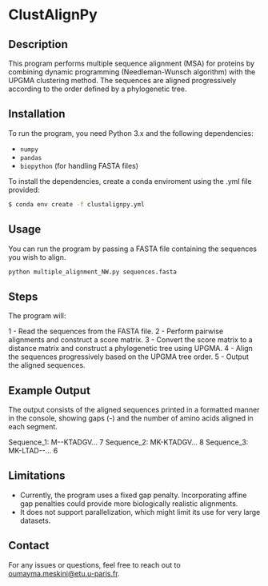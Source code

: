# ClustAlignPy

## Description
This program performs multiple sequence alignment (MSA) for proteins by combining dynamic programming (Needleman-Wunsch algorithm) with the UPGMA clustering method. The sequences are aligned progressively according to the order defined by a phylogenetic tree.

## Installation
To run the program, you need Python 3.x and the following dependencies:
- `numpy`
- `pandas`
- `biopython` (for handling FASTA files)

To install the dependencies, create a conda enviroment using the .yml file provided:

```bash
$ conda env create -f clustalignpy.yml
```

## Usage
You can run the program by passing a FASTA file containing the sequences you wish to align.

```bash
python multiple_alignment_NW.py sequences.fasta
```

## Steps

The program will:

1 - Read the sequences from the FASTA file.
2 - Perform pairwise alignments and construct a score matrix.
3 - Convert the score matrix to a distance matrix and construct a phylogenetic tree using UPGMA.
4 - Align the sequences progressively based on the UPGMA tree order.
5 - Output the aligned sequences.

## Example Output
The output consists of the aligned sequences printed in a formatted manner in the console, showing gaps (-) and the number of amino acids aligned in each segment.

Sequence_1:  M--KTADGV...    7
Sequence_2:  MK-KTADGV...    8
Sequence_3:  MK-LTAD--...    6

## Limitations
 - Currently, the program uses a fixed gap penalty. Incorporating affine gap penalties could provide more biologically realistic alignments.
 - It does not support parallelization, which might limit its use for very large datasets.

## Contact
For any issues or questions, feel free to reach out to [oumayma.meskini@etu.u-paris.fr](mailto:oumayma.meskini@etu.u-paris.fr).








